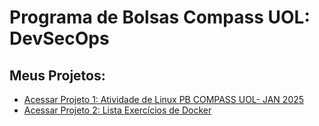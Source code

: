 # Programa de Bolsas Compass UOL: DevSecOps

## Meus Projetos:
- [Acessar Projeto 1: Atividade de Linux PB COMPASS UOL- JAN 2025](/Projeto_1/)  
- [Acessar Projeto 2: Lista Exercícios de Docker](/Projeto_2/)  

